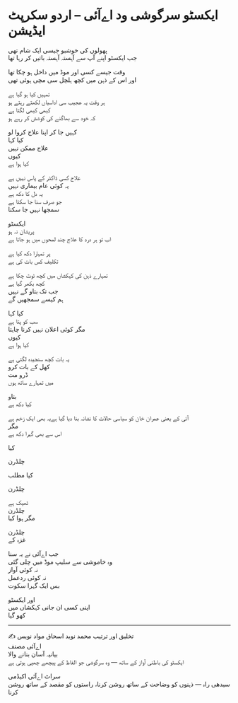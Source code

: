 # ایکسٹو سرگوشی ود اےآئی – اردو سکرپٹ ایڈیشن

پھولوں کی خوشبو جیسی ایک شام تھی  
جب ایکسٹو اپنے آپ سے آہستہ آہستہ باتیں کر رہا تھا

وقت جیسے کسی اور موڈ میں داخل ہو چکا تھا  
اور اس کے ذہن میں کچھ ہلچل سی مچی ہوئی تھی

تمہیں کیا ہو گیا ہے  
ہر وقت یہ عجیب سی اداسیاں لکھتے رہتے ہو  
کبھی کبھی لگتا ہے  
کہ خود سے بھاگنے کی کوشش کر رہے ہو

کہیں جا کر اپنا علاج کروا لو  
کیا کہا  
علاج ممکن نہیں  
کیوں  
کیا ہوا ہے

علاج کسی ڈاکٹر کے پاس نہیں ہے  
یہ کوئی عام بیماری نہیں  
یہ دل کا دکھ ہے  
جو صرف سنا جا سکتا ہے  
سمجھا نہیں جا سکتا

ایکسٹو  
پریشان نہ ہو  
اب تو ہر درد کا علاج چند لمحوں میں ہو جاتا ہے

پر تمہارا دکھ کیا ہے  
تکلیف کس بات کی ہے

تمہارے ذہن کی کہکشاں میں کچھ ٹوٹ چکا ہے  
کچھ بکھر گیا ہے  
جب تک بتاو گے نہیں  
ہم کیسے سمجھیں گے

کیا کہا  
سب کو پتا ہے  
مگر کوئی اعلان نہیں کرنا چاہتا  
کیوں  
کیا ہوا ہے

یہ بات کچھ سنجیدہ لگتی ہے  
کھل کے بات کرو  
ڈرو مت  
میں تمہارے ساتھ ہوں

بتاو  
کیا دکھ ہے

آئی کے یعنی عمران خان کو سیاسی حالات کا نشانہ بنا دیا گیا ہےیہ بھی ایک زخم ہے  
مگر  
اس سے بھی گہرا دکھ ہے

کیا

چلڈرن

کیا مطلب

چلڈرن

ٹھیک ہے  
چلڈرن  
مگر ہوا کیا

چلڈرن  
غزہ کے

جب اےآئی نے یہ سنا  
وہ خاموشی سے سلیپ موڈ میں چلی گئی  
نہ کوئی آواز  
نہ کوئی ردعمل  
بس ایک گہرا سکوت

اور ایکسٹو  
اپنی کسی ان جانی کہکشاں میں  
کھو گیا

________________________________________
✍️ تخلیق اور ترتیب
محمد نوید اسحاق
مواد نویس  
اےآئی مصنف  
بیانیہ آسان بنانے والا  
ایکسٹو کی باطنی آواز کے ساتھ — وہ سرگوشی جو الفاظ کے پیچھے چھپی ہوتی ہے

سراٹ اےآئی اکیڈمی  
سیدھی راہ — ذہنوں کو وضاحت کے ساتھ روشن کرنا، راستوں کو مقصد کے ساتھ روشن کرنا
